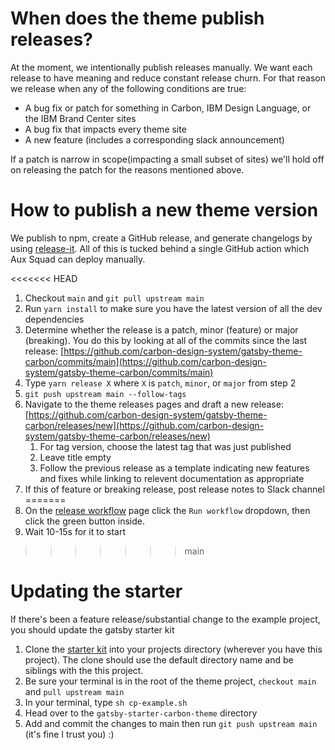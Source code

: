 # When does the theme publish releases?

At the moment, we intentionally publish releases manually. We want each release
to have meaning and reduce constant release churn. For that reason we release
when any of the following conditions are true:

- A bug fix or patch for something in Carbon, IBM Design Language, or the IBM
  Brand Center sites
- A bug fix that impacts every theme site
- A new feature (includes a corresponding slack announcement)

If a patch is narrow in scope(impacting a small subset of sites) we'll hold off
on releasing the patch for the reasons mentioned above.

# How to publish a new theme version
We publish to npm, create a GitHub release, and generate changelogs by using [release-it](https://www.npmjs.com/package/release-it). All of this is tucked behind a single GitHub action which Aux Squad can deploy manually.

<<<<<<< HEAD
1. Checkout `main` and `git pull upstream main`
2. Run `yarn install` to make sure you have the latest version of all the dev
   dependencies
3. Determine whether the release is a patch, minor (feature) or major
   (breaking). You do this by looking at all of the commits since the last
   release:
   [https://github.com/carbon-design-system/gatsby-theme-carbon/commits/main](https://github.com/carbon-design-system/gatsby-theme-carbon/commits/main)
4. Type `yarn release X` where `X` is `patch`, `minor`, or `major` from step 2
5. `git push upstream main --follow-tags`
6. Navigate to the theme releases pages and draft a new release:
   [https://github.com/carbon-design-system/gatsby-theme-carbon/releases/new](https://github.com/carbon-design-system/gatsby-theme-carbon/releases/new)
   1. For tag version, choose the latest tag that was just published
   2. Leave title empty
   3. Follow the previous release as a template indicating new features and
      fixes while linking to relevent documentation as appropriate
7. If this of feature or breaking release, post release notes to Slack channel
=======
1. On the [release workflow](https://github.com/carbon-design-system/gatsby-theme-carbon/actions?query=workflow%3ARelease) page click the `Run workflow` dropdown, then click the green button inside.
2. Wait 10-15s for it to start
>>>>>>> main

# Updating the starter

If there's been a feature release/substantial change to the example project, you
should update the gatsby starter kit

1. Clone the
   [starter kit](https://github.com/carbon-design-system/gatsby-starter-carbon-theme)
   into your projects directory (wherever you have this project). The clone
   should use the default directory name and be siblings with the this project.
1. Be sure your terminal is in the root of the theme project, `checkout main`
   and `pull upstream main`
1. In your terminal, type `sh cp-example.sh`
1. Head over to the `gatsby-starter-carbon-theme` directory
1. Add and commit the changes to main then run `git push upstream main` (it's
   fine I trust you) :)
